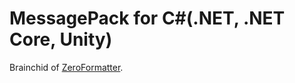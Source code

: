 MessagePack for C#(.NET, .NET Core, Unity)
===
Brainchid of [ZeroFormatter](https://github.com/neuecc/ZeroFormatter/).
